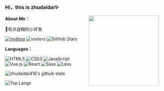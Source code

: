 ### Hi，this is zhudaidai✨

<img align='right' src="https://p8.itc.cn/q_70/images01/20210725/c30bc85f463541a684a59e6c1fcd01fd.gif" width="230">

**About Me：**

🌱有点迷糊的小开发

[![myblog](https://img.shields.io/badge/朱呆呆个人博客-6666CC?logo=GoogleHome&logoColor=fff)](https://zhudaidai416.github.io/myblog)
![visitors](https://visitor-badge.laobi.icu/badge?page_id=zhudaidai416.zhudaidai416)
![GitHub Stars](https://img.shields.io/github/stars/zhudaidai416?logo=Github&label=GitHub%20Stars)

**Languages：**

![HTML5](https://img.shields.io/badge/HTML5-E34F26?logo=HTML5&logoColor=fff)
![CSS3](https://img.shields.io/badge/CSS3-1572B6?logo=CSS3&logoColor=fff)
![JavaScript](https://img.shields.io/badge/JavaScript-F7DF1E?logo=JavaScript&logoColor=333)
![Vue.js](https://img.shields.io/badge/Vue.js-4FC08D?logo=Vue.js&logoColor=fff)
![React](https://img.shields.io/badge/React-61DAFB?logo=React&logoColor=333)
![Sass](https://img.shields.io/badge/Sass-CC6699?logo=Sass&logoColor=fff)
![Less](https://img.shields.io/badge/Less-1D365D?logo=Less&logoColor=fff)

![zhudaidai416's github stats](https://github-readme-stats.vercel.app/api?username=zhudaidai416&show_icons=true&count_private=true)

![Top Langs](https://github-readme-stats.vercel.app/api/top-langs/?username=zhudaidai416&layout=compact)
